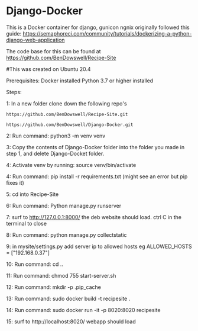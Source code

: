 # Django-Docker

This is a Docker container for django, gunicon ngnix
originally followed this guide:
https://semaphoreci.com/community/tutorials/dockerizing-a-python-django-web-application

The code base for this can be found at https://github.com/BenDowswell/Recipe-Site

#This was created on Ubuntu 20.4

Prerequisites:
Docker installed
Python 3.7 or higher installed

Steps:

1: In a new folder clone down the following repo's

    https://github.com/BenDowswell/Recipe-Site.git
    
    https://github.com/BenDowswell/Django-Docker.git
    
2:  Run command: python3 -m venv venv

3:  Copy the contents of Django-Docker folder into the folder you made in step 1, and delete Django-Docket folder.

4:  Activate venv by running: source venv/bin/activate

4:  Run command: pip install -r requirements.txt   (might see an error but pip fixes it)

5:  cd into Recipe-Site

6:  Run command: Python manage.py runserver

7:  surf to http://127.0.0.1:8000/  the deb website should load.  ctrl C in the terminal to close

8:  Run command: python manage.py collectstatic

9: in mysite/settings.py  add server ip to allowed hosts  eg  ALLOWED_HOSTS = ["192.168.0.37"]

10:  Run command: cd ..

11: Run command: chmod 755 start-server.sh

12: Run command: mkdir -p .pip_cache

13: Run command: sudo docker build -t recipesite .

14: Run command: sudo docker run -it -p 8020:8020 recipesite

15: surf to http://localhost:8020/   webapp should load
